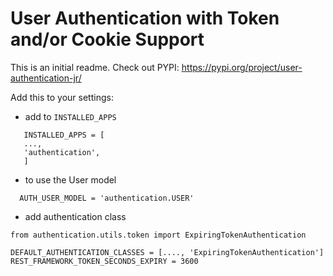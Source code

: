 # User Authentication with Token and/or Cookie Support

This is an initial readme.
Check out PYPI: https://pypi.org/project/user-authentication-jr/

Add this to your settings:
 
  - add to `INSTALLED_APPS`
  ```
     INSTALLED_APPS = [
     ...,
     'authentication',
     ]
  ```

  - to use the User model
  
  ```
    AUTH_USER_MODEL = 'authentication.USER'
  ```
  
  - add authentication class
   ```
   from authentication.utils.token import ExpiringTokenAuthentication
   
   DEFAULT_AUTHENTICATION_CLASSES = [...., 'ExpiringTokenAuthentication']
   REST_FRAMEWORK_TOKEN_SECONDS_EXPIRY = 3600
   ```
